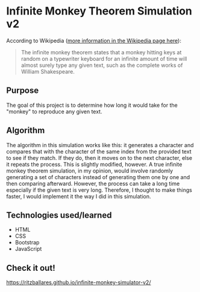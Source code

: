# Infinite Monkey Theorem Simulation v2

According to Wikipedia ([more information in the Wikipedia page here](https://en.wikipedia.org/wiki/Infinite_monkey_theorem)):
>The infinite monkey theorem states that a monkey hitting keys at random on a typewriter keyboard for an infinite amount of time will almost surely type any given text, such as the complete works of William Shakespeare.

## Purpose
The goal of this project is to determine how long it would take for the "monkey" to reproduce any given text.

## Algorithm
The algorithm in this simulation works like this: it generates a character and compares that with the character of the same index from the provided text to see if they match. If they do, then it moves on to the next character, else it repeats the process. This is slightly modified, however. A true infinite monkey theorem simulation, in my opinion, would involve randomly generating a set of characters instead of generating them one by one and then comparing afterward. However, the process can take a long time especially if the given text is very long. Therefore, I thought to make things faster, I would implement it the way I did in this simulation.

## Technologies used/learned
- HTML
- CSS
- Bootstrap
- JavaScript

## Check it out!
https://ritzballares.github.io/infinite-monkey-simulator-v2/